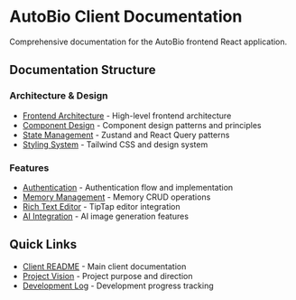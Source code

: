 # AutoBio Client Documentation

Comprehensive documentation for the AutoBio frontend React application.

## Documentation Structure

### Architecture & Design
- [Frontend Architecture](./architecture/README.md) - High-level frontend architecture
- [Component Design](./architecture/components.md) - Component design patterns and principles
- [State Management](./architecture/state.md) - Zustand and React Query patterns
- [Styling System](./architecture/styling.md) - Tailwind CSS and design system

### Features
- [Authentication](./features/auth.md) - Authentication flow and implementation
- [Memory Management](./features/memories.md) - Memory CRUD operations
- [Rich Text Editor](./features/editor.md) - TipTap editor integration
- [AI Integration](./features/ai.md) - AI image generation features

## Quick Links

- [Client README](../../client/README.md) - Main client documentation
- [Project Vision](../../VISION.md) - Project purpose and direction
- [Development Log](../../DEVLOG.md) - Development progress tracking
